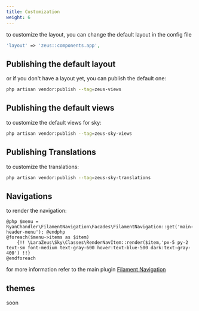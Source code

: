 ```yaml
---
title: Customization
weight: 6
---
```


to customize the layout, you can change the default layout in the config file

```php
'layout' => 'zeus::components.app',
```

## Publishing the default layout

or if you don't have a layout yet, you can publish the default one:

```bash
php artisan vendor:publish --tag=zeus-views
```

## Publishing the default views

to customize the default views for sky:

```bash
php artisan vendor:publish --tag=zeus-sky-views
```

## Publishing Translations

to customize the translations:

```bash
php artisan vendor:publish --tag=zeus-sky-translations
```


## Navigations
to render the navigation:
```
@php $menu = RyanChandler\FilamentNavigation\Facades\FilamentNavigation::get('main-header-menu'); @endphp
@foreach($menu->items as $item)
    {!! \LaraZeus\Sky\Classes\RenderNavItem::render($item,'px-5 py-2 text-sm font-medium text-gray-600 hover:text-blue-500 dark:text-gray-400') !!}
@endforeach
```

for more information refer to the main plugin [Filament Navigation](https://github.com/ryangjchandler/filament-navigation)

## themes
soon
